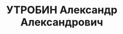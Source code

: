 ---
title: УТРОБИН Александр Александрович
description: 'Род. в 1909, Удмуртия, русский, обр.: высшее, б/п. Проживал: г. Иркутск.
  Гл. бух. Иркутского завода № 104

  Арестован 26.06.1937. Обв. по ст. 58-1а, 8, 9, 11. Приговор: ВК ВС СССР, 24.10.1937
  – ВМН. Расстрелян 24.10.1937.

  Реабилитирован 02.02.1957'
---